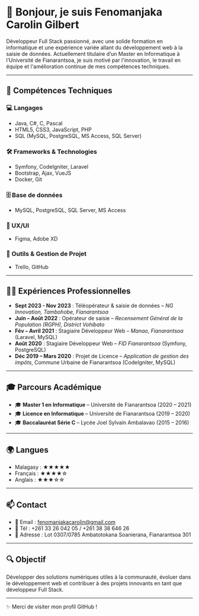 # 👋 Bonjour, je suis Fenomanjaka Carolin Gilbert

Développeur Full Stack passionné, avec une solide formation en informatique et une expérience variée allant du développement web à la saisie de données. Actuellement titulaire d’un Master en Informatique à l’Université de Fianarantsoa, je suis motivé par l'innovation, le travail en équipe et l'amélioration continue de mes compétences techniques.

---

## 🧠 Compétences Techniques

### 💻 Langages
- Java, C#, C, Pascal
- HTML5, CSS3, JavaScript, PHP
- SQL (MySQL, PostgreSQL, MS Access, SQL Server)

### 🛠️ Frameworks & Technologies
- Symfony, CodeIgniter, Laravel
- Bootstrap, Ajax, VueJS
- Docker, Git

### 🗄️ Base de données
- MySQL, PostgreSQL, SQL Server, MS Access

### 🎨 UX/UI
- Figma, Adobe XD

### 🧰 Outils & Gestion de Projet
- Trello, GitHub

---

## 🧑‍💼 Expériences Professionnelles

- **Sept 2023 - Nov 2023** : Téléopérateur & saisie de données – *NG Innovation, Tambohobe, Fianarantsoa*
- **Juin – Août 2022** : Opérateur de saisie – *Recensement Général de la Population (RGPH), District Vohibato*
- **Fév – Avril 2021** : Stagiaire Développeur Web – *Manao, Fianarantsoa* (Laravel, MySQL)
- **Août 2020** : Stagiaire Développeur Web – *FID Fianarantsoa* (Symfony, PostgreSQL)
- **Déc 2019 – Mars 2020** : Projet de Licence – *Application de gestion des impôts*, Commune Urbaine de Fianarantsoa (CodeIgniter, MySQL)

---

## 🎓 Parcours Académique

- 🎓 **Master 1 en Informatique** – Université de Fianarantsoa (2020 – 2021)
- 🎓 **Licence en Informatique** – Université de Fianarantsoa (2019 – 2020)
- 🎓 **Baccalauréat Série C** – Lycée Joel Sylvain Ambalavao (2015 – 2016)

---

## 🌍 Langues

- Malagasy : ★★★★★
- Français : ★★★★☆
- Anglais : ★★★☆☆

---

## 📫 Contact

- 📧 Email : fenomanjakacarolin@gmail.com  
- 📱 Tél : +261 33 26 042 05 / +261 38 38 646 26  
- 📍 Adresse : Lot 0307/0785 Ambatotokana Soanierana, Fianarantsoa 301

---

## 🔍 Objectif

Développer des solutions numériques utiles à la communauté, évoluer dans le développement web et contribuer à des projets innovants en tant que développeur Full Stack.

---

✨ Merci de visiter mon profil GitHub !

